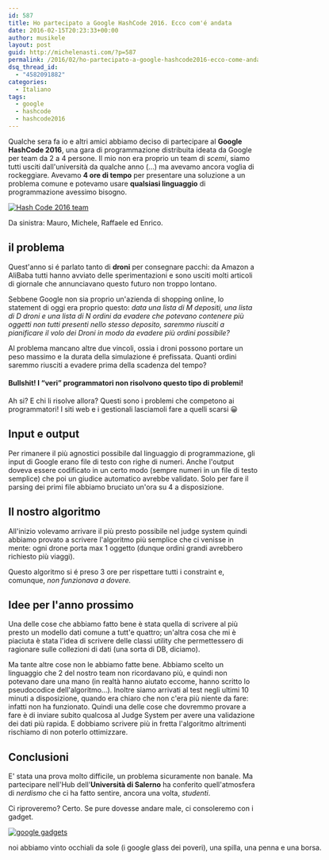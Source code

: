 ```yaml
---
id: 587
title: Ho partecipato a Google HashCode 2016. Ecco com'é andata
date: 2016-02-15T20:23:33+00:00
author: musikele
layout: post
guid: http://michelenasti.com/?p=587
permalink: /2016/02/ho-partecipato-a-google-hashcode2016-ecco-come-andata/
dsq_thread_id:
  - "4582091882"
categories:
  - Italiano
tags:
  - google
  - hashcode
  - hashcode2016
---
```

Qualche sera fa io e altri amici abbiamo deciso di partecipare al **Google HashCode 2016**, una gara di programmazione distribuita ideata da Google per team da 2 a 4 persone. Il mio non era proprio un team di _scemi_, siamo tutti usciti dall'università da qualche anno (...) ma avevamo ancora voglia di rockeggiare. Avevamo **4 ore di tempo** per presentare una soluzione a un problema comune e potevamo usare **qualsiasi linguaggio** di programmazione avessimo bisogno.

<div id="attachment_589" style="width: 710px" class="wp-caption aligncenter">
  <a href="https://i2.wp.com/michelenasti.com/uploads/2016/02/2016-02-11-19.47.12.jpg" rel="attachment wp-att-589"><img class="wp-image-589 size-large" src="https://i1.wp.com/michelenasti.com/uploads/2016/02/2016-02-11-19.47.12-1024x768.jpg?fit=700%2C525" alt="Hash Code 2016 team " srcset="https://i2.wp.com/michelenasti.com/uploads/2016/02/2016-02-11-19.47.12.jpg?resize=1024%2C768 1024w, https://i2.wp.com/michelenasti.com/uploads/2016/02/2016-02-11-19.47.12.jpg?resize=300%2C225 300w, https://i2.wp.com/michelenasti.com/uploads/2016/02/2016-02-11-19.47.12.jpg?resize=768%2C576 768w, https://i2.wp.com/michelenasti.com/uploads/2016/02/2016-02-11-19.47.12.jpg?resize=700%2C525 700w, https://i2.wp.com/michelenasti.com/uploads/2016/02/2016-02-11-19.47.12.jpg?w=1840 1840w" sizes="(max-width: 700px) 100vw, 700px" data-recalc-dims="1" /></a>
  
  <p class="wp-caption-text">
    Da sinistra: Mauro, Michele, Raffaele ed Enrico.
  </p>
</div>

## il problema

Quest'anno si é parlato tanto di **droni** per consegnare pacchi: da Amazon a AliBaba tutti hanno avviato delle sperimentazioni e sono usciti molti articoli di giornale che annunciavano questo futuro non troppo lontano.

Sebbene Google non sia proprio un'azienda di shopping online, lo statement di oggi era proprio questo: _data una lista di M depositi, una lista di D droni e una lista di N ordini da evadere che potevano contenere più oggetti non tutti presenti nello stesso deposito, saremmo riusciti a pianificare il volo dei Droni in modo da evadere più ordini possibile?_ 

Al problema mancano altre due vincoli, ossia i droni possono portare un peso massimo e la durata della simulazione é prefissata. Quanti ordini saremmo riusciti a evadere prima della scadenza del tempo?

#### Bullshit! I &#8220;veri&#8221; programmatori non risolvono questo tipo di problemi!

Ah si? E chi li risolve allora? Questi sono i problemi che competono ai programmatori! I siti web e i gestionali lasciamoli fare a quelli scarsi 😀

## Input e output

Per rimanere il più agnostici possibile dal linguaggio di programmazione, gli input di Google erano file di testo con righe di numeri. Anche l'output doveva essere codificato in un certo modo (sempre numeri in un file di testo semplice) che poi un giudice automatico avrebbe validato. Solo per fare il parsing dei primi file abbiamo bruciato un'ora su 4 a disposizione.

## Il nostro algoritmo

All'inizio volevamo arrivare il più presto possibile nel judge system quindi abbiamo provato a scrivere l'algoritmo più semplice che ci venisse in mente: ogni drone porta max 1 oggetto (dunque ordini grandi avrebbero richiesto più viaggi).
  
Questo algoritmo si é preso 3 ore per rispettare tutti i constraint e, comunque, _non funzionava a dovere._

## Idee per l'anno prossimo

Una delle cose che abbiamo fatto bene è stata quella di scrivere al più presto un modello dati comune a tutt'e quattro; un'altra cosa che mi è piaciuta è stata l'idea di scrivere delle classi utility che permettessero di ragionare sulle collezioni di dati (una sorta di DB, diciamo).

Ma tante altre cose non le abbiamo fatte bene. Abbiamo scelto un linguaggio che 2 del nostro team non ricordavano più, e quindi non potevano dare una mano (in realtà hanno aiutato eccome, hanno scritto lo pseudocodice dell'algoritmo...). Inoltre siamo arrivati al test negli ultimi 10 minuti a disposizione, quando era chiaro che non c'era più niente da fare: infatti non ha funzionato. Quindi una delle cose che dovremmo provare a fare è di inviare subito qualcosa al Judge System per avere una validazione dei dati più rapida. E dobbiamo scrivere più in fretta l'algoritmo altrimenti rischiamo di non poterlo ottimizzare.

## Conclusioni

E' stata una prova molto difficile, un problema sicuramente non banale. Ma partecipare nell'Hub dell'**Università di Salerno** ha conferito quell'atmosfera di _nerdismo_ che ci ha fatto sentire, ancora una volta, _studenti_.

Ci riproveremo? Certo. Se pure dovesse andare male, ci consoleremo con i gadget.

<div id="attachment_590" style="width: 710px" class="wp-caption aligncenter">
  <a href="https://i2.wp.com/michelenasti.com/uploads/2016/02/2016-02-11-18.31.36.jpg" rel="attachment wp-att-590"><img class="wp-image-590 size-large" src="https://i2.wp.com/michelenasti.com/uploads/2016/02/2016-02-11-18.31.36-1024x768.jpg?fit=700%2C525" alt="google gadgets " srcset="https://i2.wp.com/michelenasti.com/uploads/2016/02/2016-02-11-18.31.36.jpg?resize=1024%2C768 1024w, https://i2.wp.com/michelenasti.com/uploads/2016/02/2016-02-11-18.31.36.jpg?resize=300%2C225 300w, https://i2.wp.com/michelenasti.com/uploads/2016/02/2016-02-11-18.31.36.jpg?resize=768%2C576 768w, https://i2.wp.com/michelenasti.com/uploads/2016/02/2016-02-11-18.31.36.jpg?resize=700%2C525 700w, https://i2.wp.com/michelenasti.com/uploads/2016/02/2016-02-11-18.31.36.jpg?w=1840 1840w, https://i2.wp.com/michelenasti.com/uploads/2016/02/2016-02-11-18.31.36.jpg?w=2760 2760w" sizes="(max-width: 700px) 100vw, 700px" data-recalc-dims="1" /></a>
  
  <p class="wp-caption-text">
    noi abbiamo vinto occhiali da sole (i google glass dei poveri), una spilla, una penna e una borsa.
  </p>
</div>